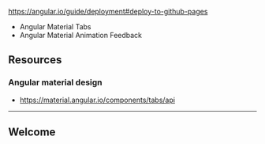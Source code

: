 https://angular.io/guide/deployment#deploy-to-github-pages

* Angular Material Tabs
* Angular Material Animation Feedback

## Resources

### Angular material design
* https://material.angular.io/components/tabs/api

---

## Welcome 

